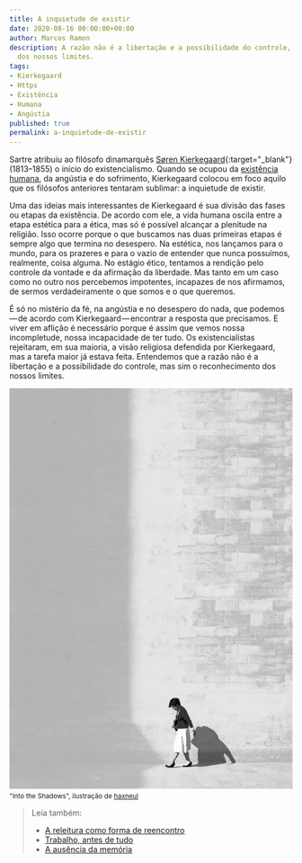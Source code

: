 ```yaml
---
title: A inquietude de existir
date: 2020-08-16 00:00:00+00:00
author: Marcos Ramon
description: A razão não é a libertação e a possibilidade do controle, mas sim o reconhecimento
  dos nossos limites.
tags:
- Kierkegaard
- Https
- Existência
- Humana
- Angústia
published: true
permalink: a-inquietude-de-existir
---
```

Sartre atribuiu ao filósofo dinamarquês [Søren Kierkegaard](https://pt.wikipedia.org/wiki/S%C3%B6ren_Kierkegaard){:target="_blank"} (1813–1855) o início do existencialismo. Quando se ocupou da [existência humana](https://marcosramon.net/o-existencialismo-e-nos-mesmos), da angústia e do sofrimento, Kierkegaard colocou em foco aquilo que os filósofos anteriores tentaram sublimar: a inquietude de existir.

Uma das ideias mais interessantes de Kierkegaard é sua divisão das fases ou etapas da existência. De acordo com ele, a vida humana oscila entre a etapa estética para a ética, mas só é possível alcançar a plenitude na religião. Isso ocorre porque o que buscamos nas duas primeiras etapas é sempre algo que termina no desespero. Na estética, nos lançamos para o mundo, para os prazeres e para o vazio de entender que nunca possuímos, realmente, coisa alguma. No estágio ético, tentamos a rendição pelo controle da vontade e da afirmação da liberdade. Mas tanto em um caso como no outro nos percebemos impotentes, incapazes de nos afirmamos, de sermos verdadeiramente o que somos e o que queremos.

É só no mistério da fé, na angústia e no desespero do nada, que podemos — de acordo com Kierkegaard — encontrar a resposta que precisamos. E viver em aflição é necessário porque é assim que vemos nossa incompletude, nossa incapacidade de ter tudo. Os existencialistas rejeitaram, em sua maioria, a visão religiosa defendida por Kierkegaard, mas a tarefa maior já estava feita. Entendemos que a razão não é a libertação e a possibilidade do controle, mas sim o reconhecimento dos nossos limites.

<img src="/assets/img/haxneul.jpeg">
<small>"Into the Shadows", ilustração de <a href="https://www.instagram.com/haxneul/">haxneul</a></small>



> Leia também:
> - <a href="/a-releitura-como-forma-de-reencontro">A releitura como forma de reencontro</a>
> - <a href="/trabalho-antes-de-tudo">Trabalho, antes de tudo</a>
> - <a href="/a-ausencia-da-memoria">A ausência da memória</a>
